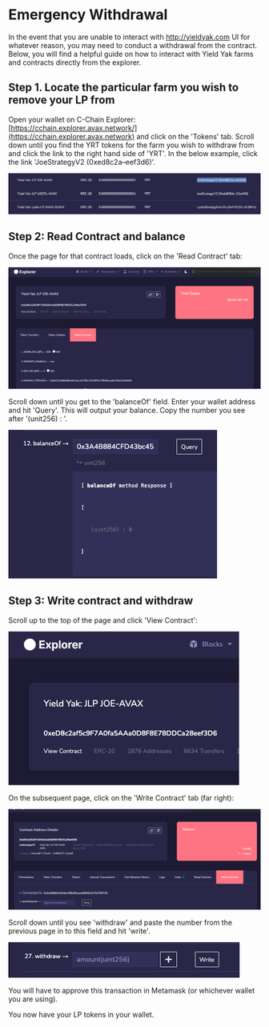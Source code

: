 # Emergency Withdrawal

In the event that you are unable to interact with http://yieldyak.com UI for whatever reason, you may need to conduct a withdrawal from the contract. Below, you will find a helpful guide on how to interact with Yield Yak farms and contracts directly from the explorer.

## Step 1. Locate the particular farm you wish to remove your LP from

Open your wallet on C-Chain Explorer: [https://cchain.explorer.avax.network/](https://cchain.explorer.avax.network) and click on the 'Tokens' tab. Scroll down until you find the YRT tokens for the farm you wish to withdraw from and click the link to the right hand side of 'YRT'. In the below example, click the link 'JoeStrategyV2 (0xed8c2a–eef3d6)'.

![List of YRT tokens in user wallet on C Chain Explorer](<../../.gitbook/assets/C Chain explorer wallet.png>)

## Step 2: Read Contract and balance

Once the page for that contract loads, click on the 'Read Contract' tab:

![Read Contract tab for the Trader Joe JOE/AVAX farm on Yield Yak](../../.gitbook/assets/read-contract-tab.png)

Scroll down until you get to the 'balanceOf' field. Enter your wallet address and hit 'Query'. This will output your balance. Copy the number you see after '(unit256) : '.

![](../../.gitbook/assets/balanceof.png)

## Step 3: Write contract and withdraw

Scroll up to the top of the page and click 'View Contract':

![](../../.gitbook/assets/view-contract.png)

On the subsequent page, click on the 'Write Contract' tab (far right):

![](../../.gitbook/assets/write-contract-tab.png)

Scroll down until you see 'withdraw' and paste the number from the previous page in to this field and hit 'write'.

![](../../.gitbook/assets/withdraw.png)

You will have to approve this transaction in Metamask (or whichever wallet you are using).&#x20;

You now have your LP tokens in your wallet.
